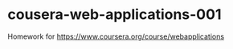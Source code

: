 cousera-web-applications-001
============================

Homework for https://www.coursera.org/course/webapplications
